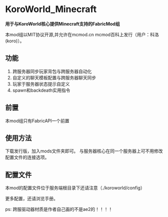 # KoroWorld_Minecraft
**用于与KoroWorld核心提供Minecraft支持的FabricMod组**

本mod组以MIT协议开源,并允许在mcmod.cn mcmod百科上发行（用户：科洛(koro)）。
## 功能
1. 跨服务器同步玩家背包与跨服务器自动化
2. 自定义的聊天模板配置与跨服务器聊天同步
3. 玩家于服务器状态提示自定义
4. spawn和backdeath实用指令
## 前置
本mod组只有FabricAPI一个前置
## 使用方法
下载发行版，加入mods文件夹即可。
与服务器核心在同一个服务器上可不用修改配置文件的连接选项。
## 配置文件
本mod的配置文件位于服务端根目录下还请注意（./koroworld/config）

更多配置，还请浏览手册。

ps: 跨服驱动器材质是作者自己画的不是ae2的！！！！
